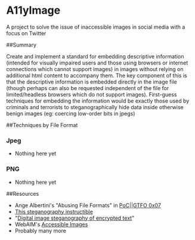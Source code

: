 # A11yImage
A project to solve the issue of inaccessible images in social media with a focus on Twitter

##Summary

Create and implement a standard for embedding descriptive information (intended for visually impaired users and those using browsers or internet connections which cannot support images) in images without relying on additional html content to accompany them. The key component of this is that the descriptive information is embedded directly in the image file (though perhaps can also be requested independent of the file for limited/headless browsers which do not support images). First-guess techniques for embedding the information would be exactly those used by criminals and terrorists to steganographically hide data inside otherwise benign images (eg: coercing low-order bits in jpegs)

##Techniques by File Format

### Jpeg

- Nothing here yet

### PNG

- Nothing here yet

##Resources

- Ange Albertini's "Abusing File Formats" in [PoC||GTFO 0x07](https://redletter.link/pocorgtfo/)
- [This steganography instructible](http://www.instructables.com/id/How-to-hide-one-image-in-another-An-introduction-/)
- "[Digital image steganography of encrypted text](https://ccrma.stanford.edu/~eberdahl/Projects/Paranoia/)"
- WebAIM's [Accessible Images](http://webaim.org/techniques/images/)
- Probably many more

